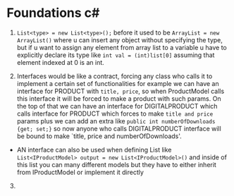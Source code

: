 # Foundations c#


1) `List<type> = new List<type>();` before it used to be `ArrayList = new ArrayList()`
 where u can insert any object without specifying the type, but if u want to assign any element from array list
to a variable u have to explicitly declare its type like `int val = (int)list[0]` assuming that element indexed at 0
is an int.


2) Interfaces would be like a contract, forcing any class who calls it to implement a certain set of functionalities
for example we can have an interface for PRODUCT with `title, price`, so when ProductModel calls this interface
it will be forced to make a product with such params. On the top of that we can have an interface for DIGITALPRODUCT
which calls interface for PRODUCT which forces to make `title and price` params plus we can add an extra like 
`public int numberOfDownloads {get; set;}` so now anyone who calls DIGITALPRODUCT interface will be bound to make
`title, price and numberOfDownloads'.
- AN interface can also be used when defining List like `List<IProductModel> output = new List<IProductModel>()`
and inside of this list you can many different models but they have to either inherit from IProductModel or implement it directly


3)


